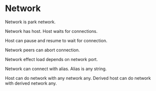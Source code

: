 # Network

Network is park network.

Network has host.
Host waits for connections.

Host can pause and resume to wait for connection.

Network peers can abort connection.

Network effect load depends on network port.

Network can connect with alias.
Alias is any string.

Host can do network with any network any.
Derived host can do network with derived network any.